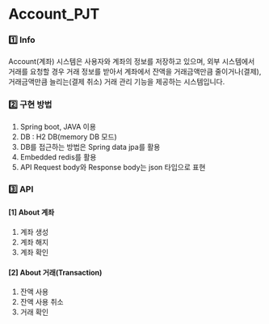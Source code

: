 # Account_PJT

### 1️⃣ Info
Account(계좌) 시스템은 사용자와 계좌의 정보를 저장하고 있으며, 
외부 시스템에서 거래를 요청할 경우 거래 정보를 받아서 계좌에서 잔액을 거래금액만큼 줄이거나(결제), 
거래금액만큼 늘리는(결제 취소) 거래 관리 기능을 제공하는 시스템입니다.

### 2️⃣ 구현 방법
1. Spring boot, JAVA 이용
2. DB : H2 DB(memory DB 모드)
3. DB를 접근하는 방법은 Spring data jpa를 활용
4. Embedded redis를 활용
5. API Request body와 Response body는 json 타입으로 표현

### 3️⃣ API

#### [1] About 계좌
1) 계좌 생성
2) 계좌 해지
3) 계좌 확인

#### [2] About 거래(Transaction)
1) 잔액 사용
2) 잔액 사용 취소
3) 거래 확인
